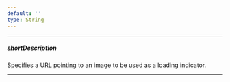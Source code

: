 ```yaml
---
default: ''
type: String
---
```

---
##### shortDescription
Specifies a URL pointing to an image to be used as a loading indicator.

---
